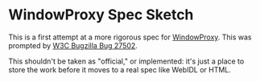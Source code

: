 # WindowProxy Spec Sketch

This is a first attempt at a more rigorous spec for [WindowProxy](https://html.spec.whatwg.org/multipage/browsers.html#the-windowproxy-object). This was prompted by [W3C Bugzilla Bug 27502](https://www.w3.org/Bugs/Public/show_bug.cgi?id=27502).

This shouldn't be taken as "official," or implemented: it's just a place to store the work before it moves to a real spec like WebIDL or HTML.
